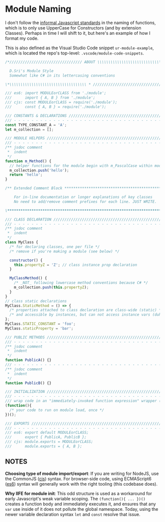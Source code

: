# Module Naming

I don't follow the [informal Javascript standards](https://www.robinwieruch.de/javascript-naming-conventions) in the naming of functions, which is
to only use UpperCase for Constructors (and by extension Classes). Perhaps
in time I will shift to it, but here's an example of how I format my code.

This is also defined as the Visual Studio Code snippet `ur-module-example`,
which is located the repo's top-level: `.vscode/module-code-snippets`.

``` js
/*///////////////////////////////// ABOUT \\\\\\\\\\\\\\\\\\\\\\\\\\\\\\\\\\\*\

  D.Sri's Module Style
  Somewhat like C# in its lettercasing conventions

\*\\\\\\\\\\\\\\\\\\\\\\\\\\\\\\\\\\\ * /////////////////////////////////////*/

/// es6: import MODULEorCLASS from './module';
///      import { A, B } from './module';
/// cjs: const MODULEorCLASS = require('./module');
///      const { A, B } = require('./module');

/// CONSTANTS & DECLARATIONS //////////////////////////////////////////////////
/// - - - - - - - - - - - - - - - - - - - - - - - - - - - - - - - - - - - - - -
const TYPE_CONSTANT_A = 'A';
let m_collection = [];

/// MODULE HELPERS /////////////////////////////////////////////////////////////
/// - - - - - - - - - - - - - - - - - - - - - - - - - - - - - - - - - - - - - -
/** jsdoc comment
 *  indent
 */
function m_Method() {
  // helper functions for the module begin with m_PascalCase within module
  m_collection.push('hello');
  return 'hello';
}

/** Extended Comment Block ***************************************************\

    For in-line documentation or longer explanations of key classes
    No need to add/remove comment prefixes for each line. JUST WRITE.

\*****************************************************************************/

/// CLASS DECLARATION /////////////////////////////////////////////////////////
/// - - - - - - - - - - - - - - - - - - - - - - - - - - - - - - - - - - - - - -
/** jsdoc comment
 *  indent
 */
class MyClass {
  /* for declaring classes, one per file */
  /* remove if you're making a module (see below) */

  constructor() {
    this.propertyZ = 'Z'; // class instance prop declaration
  }

  MyClassMethod() {
    /* _NOT_ following lowercase method conventions because C# */
    m_collection.push(this.propertyZ);
  }
}
// class static declarations
MyClass.StaticMethod = () => {
  /* properties attached to class declaration are class-wide (static) */
  /* and accessible by instances, but can not access instance vars (duh) */
};
MyClass.STATIC_CONSTANT = 'foo';
MyClass.staticProperty = 'bar';

/// PUBLIC METHODS ////////////////////////////////////////////////////////////
/// - - - - - - - - - - - - - - - - - - - - - - - - - - - - - - - - - - - - - -
/** jsdoc comment
 *  indent
 */
function PublicA() {}
/// - - - - - - - - - - - - - - - - - - - - - - - - - - - - - - - - - - - - - -
/** jsdoc comment
 *  indent
 */
function PublicB() {}

/// INITIALIZATION ////////////////////////////////////////////////////////////
/// - - - - - - - - - - - - - - - - - - - - - - - - - - - - - - - - - - - - - -
/// wrap code in an "immediately-invoked function expression" wrapper (IIFE)
(function(){
  /* your code to run on module load, once */
})();

/// EXPORTS ///////////////////////////////////////////////////////////////////
/// - - - - - - - - - - - - - - - - - - - - - - - - - - - - - - - - - - - - - -
/// es6: export default MODULEorCLASS;
///      export { PublicA, PublicB };
/// cjs: module.exports = MODULEorCLASS;
///      module.exports = { A, B };
```

## NOTES

**Choosing type of module import/export**: If you are writing for NodeJS, use the CommonJS ([cjs](http://www.commonjs.org/)) syntax. For browser-side code, using ECMAScript6 ([es6](https://en.wikipedia.org/wiki/ECMAScript#6th_Edition_%E2%80%93_ECMAScript_2015)) syntax will generally work with the right tooling (this codebase does).

**Why IIFE for module init**: This odd structure is used as a workaround for early Javascript's weak variable scoping. The `(function(){ ... })()` creates a function body and immediately executes it, and ensures that any `var` use inside of it does not pollute the global namespace. Today, using the newer variable declaration syntax `let` and `const` resolve that issue. 
